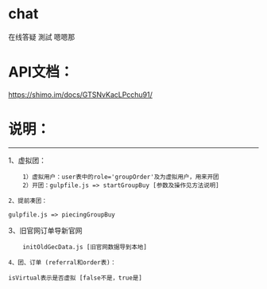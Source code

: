 # chat
在线答疑
測試
嗯嗯那

# API文档：
https://shimo.im/docs/GTSNvKacLPcchu91/

# 说明：
------------------
1、虚拟团：
```
	1）虚拟用户：user表中的role='groupOrder'及为虚拟用户，用来开团
	2）开团：gulpfile.js => startGroupBuy [参数及操作见方法说明]
	
2、提前凑团：
```
	gulpfile.js => piecingGroupBuy
		
3、旧官网订单导新官网
```
	initOldGecData.js [旧官网数据导到本地]
	
4、团、订单 (referral和order表)：
```
	isVirtual表示是否虚拟 [false不是，true是]
	

